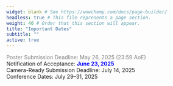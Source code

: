 ```yaml
---
widget: blank # See https://wowchemy.com/docs/page-builder/
headless: true # This file represents a page section.
weight: 40 # Order that this section will appear.
title: "Important Dates"
subtitle: ""
active: true
---
```

<span style=color:grey>Poster Submission Deadline: May 26, 2025 (23:59 AoE)</span>  
Notification of Acceptance: <span style=color:blue;font-weight:bold>June 23, 2025</span>  
Camera-Ready Submission Deadline: July 14, 2025  
Conference Dates: July 29–31, 2025  